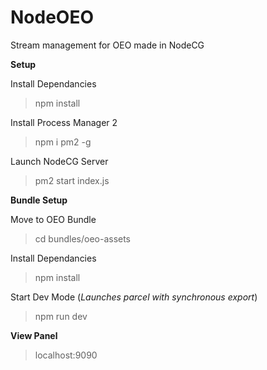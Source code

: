 # NodeOEO

Stream management for OEO made in NodeCG

**Setup**

Install Dependancies

> npm install

Install Process Manager 2

> npm i pm2 -g

Launch NodeCG Server

> pm2 start index.js

**Bundle Setup**

Move to OEO Bundle

> cd bundles/oeo-assets

Install Dependancies

> npm install

Start Dev Mode (_Launches parcel with synchronous export_)

> npm run dev

**View Panel**

> localhost:9090
